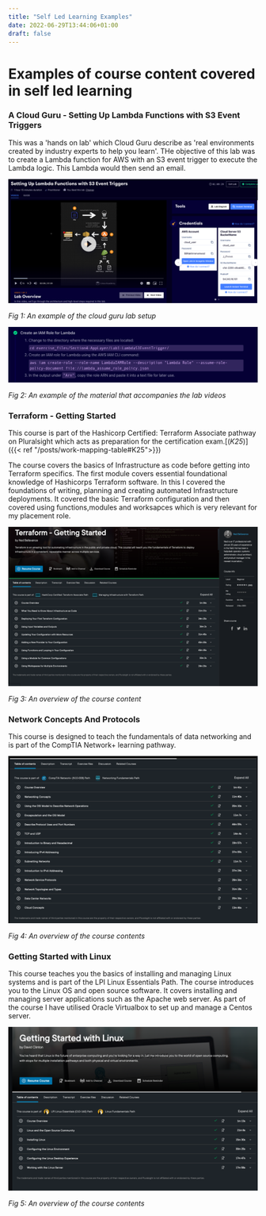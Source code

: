 ```yaml
---
title: "Self Led Learning Examples"
date: 2022-06-29T13:44:06+01:00
draft: false
---
```


# Examples of course content covered in self led learning

### A Cloud Guru - Setting Up Lambda Functions with S3 Event Triggers

This was a 'hands on lab' which Cloud Guru describe as 'real environments created by industry experts to help you learn'. THe objective of this lab was to create a Lambda function for AWS with an S3 event trigger to execute the Lambda logic. This Lambda would then send an email.

![An example of the lab content](cloud_guru_example1.png)

*Fig 1: An example of the cloud guru lab setup*

![An example of the course material](cloud_guru_example2.png)

*Fig 2: An example of the material that accompanies the lab videos*

### Terraform - Getting Started

This course is part of the Hashicorp Certified: Terraform Associate pathway on Pluralsight which acts as preparation for the certification exam.[(*K25*)]({{< ref "/posts/work-mapping-table#K25">}})

The course covers the basics of Infrastructure as code before getting into Terraform specifics. The first module covers essential foundational knowledge of Hashicorps Terraform software. In this I covered the foundations of writing, planning and creating automated Infrastructure deployments. It covered the basic Terraform configuration and then covered using functions,modules and worksapces which is very relevant for my placement role.

![An example of the course content](pluralsight_terraform_getting_started.png)

*Fig 3: An overview of the course content*

### Network Concepts And Protocols

This course is designed to teach the fundamentals of data networking and is part of the CompTIA Network+ learning pathway.

![An example of the course content](pluralsight_networking.png)

*Fig 4: An overview of the course contents*

### Getting Started with Linux

This course teaches you the basics of installing and managing Linux systems and is part of the LPI Linux Essentials Path. The course introduces you to the Linux OS and open source software. It covers installing and managing server applications such as the Apache web server. As part of the course I have utilised Oracle Virtualbox to set up and manage a Centos server.

![An example of the course content](pluralsight_linux.png)

*Fig 5: An overview of the course contents*





